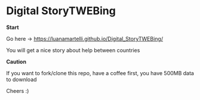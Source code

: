 # Digital StoryTWEBing


__Start__ 

Go here -> https://luanamartelli.github.io/Digital_StoryTWEBing/

You will get a nice story about help between countries

__Caution__

If you want to fork/clone this repo, have a coffee first, you have 500MB data to download

Cheers :) 